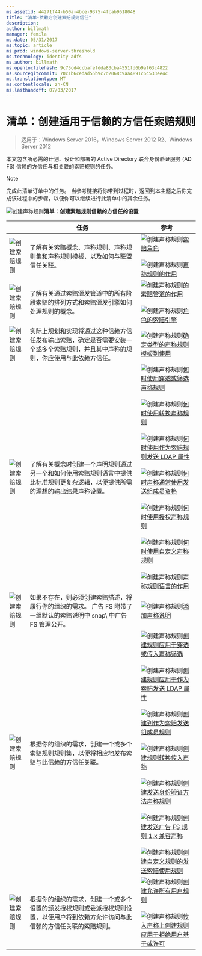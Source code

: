 ```yaml
---
ms.assetid: 44271f44-b50a-4bce-9375-4fcab9618048
title: "清单-依赖方创建索赔规则信任"
description: 
author: billmath
manager: femila
ms.date: 05/31/2017
ms.topic: article
ms.prod: windows-server-threshold
ms.technology: identity-adfs
ms.author: billmath
ms.openlocfilehash: 9c75cd4ccbafefdda83cba4551fd6b9af63c4822
ms.sourcegitcommit: 70c1b6cedad55b9c7d2068c9aa4891c6c533ee4c
ms.translationtype: MT
ms.contentlocale: zh-CN
ms.lasthandoff: 07/03/2017
---
```

# <a name="checklist-creating-claim-rules-for-a-relying-party-trust"></a>清单：创建适用于信赖的方信任索赔规则

>适用于：Windows Server 2016，Windows Server 2012 R2、Windows Server 2012

本文包含所必需的计划、设计和部署的 Active Directory 联合身份验证服务 \(AD FS\) 信赖的方信任与相关联的索赔规则的任务。  
  
> [!NOTE]  
> 完成此清单订单中的任务。 当参考链接将你带到过程时，返回到本主题之后你完成该过程中的步骤，以便你可以继续进行此清单中的其余任务。  
  
![创建声称规则](media/2b05dce3-938f-4168-9b8f-1f4398cbdb9b.gif)**清单：创建索赔规则信赖的方信任的设置**  
  
||任务|参考|  
|-|--------|-------------|  
|![创建索赔规则](media/icon_checkboxo.gif)|了解有关索赔概念、声称规则、声称规则集和声称规则模板，以及如何与联盟信任关联。|![创建声称规则](media/faa393df-4856-4431-9eda-4f4e5be72a90.gif)[索赔角色](../../ad-fs/technical-reference/The-Role-of-Claims.md)<br /><br />![创建声称规则](media/faa393df-4856-4431-9eda-4f4e5be72a90.gif)[声称规则的作用](../../ad-fs/technical-reference/The-Role-of-Claim-Rules.md)|  
|![创建索赔规则](media/icon_checkboxo.gif)|了解有关通过索赔颁发管道中的所有阶段索赔的排列方式和索赔颁发引擎如何处理规则的概念。|![创建声称规则](media/faa393df-4856-4431-9eda-4f4e5be72a90.gif)[的索赔管道的作用](../../ad-fs/technical-reference/The-Role-of-the-Claims-Pipeline.md)<br /><br />![创建声称规则](media/faa393df-4856-4431-9eda-4f4e5be72a90.gif)[角色的索赔引擎](../../ad-fs/technical-reference/The-Role-of-the-Claims-Engine.md)|  
|![创建索赔规则](media/icon_checkboxo.gif)|实际上规划和实现将通过这种信赖方信任发布输出索赔，确定是否需要安装一个或多个索赔规则，并且其中声称的规则，你应使用与此依赖方信任。|![创建声称规则](media/faa393df-4856-4431-9eda-4f4e5be72a90.gif)[确定类型的声称规则模板到使用](../../ad-fs/technical-reference/Determine-the-Type-of-Claim-Rule-Template-to-Use.md)|  
|![创建索赔规则](media/icon_checkboxo.gif)|了解有关概念时创建一个声明规则通过另一个和如何使用索赔规则语言中提供比标准规则更复杂逻辑，以便提供所需的理想的输出结果声称设置。|![创建声称规则](media/faa393df-4856-4431-9eda-4f4e5be72a90.gif)[何时使用穿透或筛选声称规则](../../ad-fs/technical-reference/When-to-Use-a-Pass-Through-or-Filter-Claim-Rule.md)<br /><br />![创建声称规则](media/faa393df-4856-4431-9eda-4f4e5be72a90.gif)[何时使用转换声称规则](../../ad-fs/technical-reference/When-to-Use-a-Transform-Claim-Rule.md)<br /><br />![创建声称规则](media/faa393df-4856-4431-9eda-4f4e5be72a90.gif)[何时使用作为索赔规则发送 LDAP 属性](../../ad-fs/technical-reference/When-to-Use-a-Send-LDAP-Attributes-as-Claims-Rule.md)<br /><br />![创建声称规则](media/faa393df-4856-4431-9eda-4f4e5be72a90.gif)[何时声称通常使用发送组成员资格](../../ad-fs/technical-reference/When-to-Use-a-Send-Group-Membership-as-a-Claim-Rule.md)<br /><br />![创建声称规则](media/faa393df-4856-4431-9eda-4f4e5be72a90.gif)[何时使用授权声称规则](../../ad-fs/technical-reference/When-to-Use-an-Authorization-Claim-Rule.md)<br /><br />![创建声称规则](media/faa393df-4856-4431-9eda-4f4e5be72a90.gif)[何时使用自定义声称规则](../../ad-fs/technical-reference/When-to-Use-a-Custom-Claim-Rule.md)<br /><br />![创建声称规则](media/faa393df-4856-4431-9eda-4f4e5be72a90.gif)[声称规则语言的作用](../../ad-fs/technical-reference/The-Role-of-the-Claim-Rule-Language.md)|  
|![创建索赔规则](media/icon_checkboxo.gif)|如果不存在，则必须创建索赔描述，将履行你的组织的需求。 广告 FS 附带了一组默认的索赔说明中 snap\ 中广告 FS 管理公开。|![创建声称规则](media/15dd35b6-6cc6-421f-93f8-7109920e7144.gif)[添加声称说明](../../ad-fs/operations/Add-a-Claim-Description.md)|  
|![创建索赔规则](media/icon_checkboxo.gif)|根据你的组织的需求，创建一个或多个索赔规则规则集，以便将相应地发布索赔与此信赖的方信任关联。|![创建声称规则](media/15dd35b6-6cc6-421f-93f8-7109920e7144.gif)[创建规则应用于穿透或传入声称筛选](../../ad-fs/operations/Create-a-Rule-to-Pass-Through-or-Filter-an-Incoming-Claim.md)<br /><br />![创建声称规则](media/15dd35b6-6cc6-421f-93f8-7109920e7144.gif)[创建规则应用于作为索赔发送 LDAP 属性](../../ad-fs/operations/Create-a-Rule-to-Send-LDAP-Attributes-as-Claims.md)<br /><br />![创建声称规则](media/15dd35b6-6cc6-421f-93f8-7109920e7144.gif)[创建到作为索赔发送组成员规则](../../ad-fs/operations/Create-a-Rule-to-Send-Group-Membership-as-a-Claim.md)<br /><br />![创建声称规则](media/15dd35b6-6cc6-421f-93f8-7109920e7144.gif)[创建规则转换传入声称](../../ad-fs/operations/Create-a-Rule-to-Transform-an-Incoming-Claim.md)<br /><br />![创建声称规则](media/15dd35b6-6cc6-421f-93f8-7109920e7144.gif)[创建发送身份验证方法声称规则](../../ad-fs/operations/Create-a-Rule-to-Send-an-Authentication-Method-Claim.md)<br /><br />![创建声称规则](media/15dd35b6-6cc6-421f-93f8-7109920e7144.gif)[创建发送广告 FS 规则 1.x 兼容声称](../../ad-fs/operations/Create-a-Rule-to-Send-an-AD-FS-1x-Compatible-Claim.md)<br /><br />![创建声称规则](media/15dd35b6-6cc6-421f-93f8-7109920e7144.gif)[创建自定义规则的发送索赔使用规则](../../ad-fs/operations/Create-a-Rule-to-Send-Claims-Using-a-Custom-Rule.md)|  
|![创建索赔规则](media/icon_checkboxo.gif)|根据你的组织的需求，创建一个或多个设置的颁发授权规则或委派授权规则设置，以便用户将到依赖方允许访问与此信赖的方信任关联的索赔规则。|![创建声称规则](media/15dd35b6-6cc6-421f-93f8-7109920e7144.gif)[创建允许所有用户规则](../../ad-fs/operations/Create-a-Rule-to-Permit-All-Users.md)<br /><br />![创建声称规则](media/15dd35b6-6cc6-421f-93f8-7109920e7144.gif)[传入声称上创建规则应用于拒绝用户基于或许可](../../ad-fs/operations/Create-a-Rule-to-Permit-or-Deny-Users-Based-on-an-Incoming-Claim.md)|  

